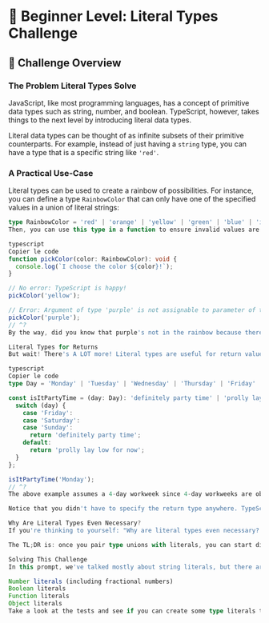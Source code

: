 # 🌟 Beginner Level: Literal Types Challenge

## 🧩 Challenge Overview

### The Problem Literal Types Solve

JavaScript, like most programming languages, has a concept of primitive data types such as string, number, and boolean. TypeScript, however, takes things to the next level by introducing literal data types.

Literal data types can be thought of as infinite subsets of their primitive counterparts. For example, instead of just having a `string` type, you can have a type that is a specific string like `'red'`.

### A Practical Use-Case

Literal types can be used to create a rainbow of possibilities. For instance, you can define a type `RainbowColor` that can only have one of the specified values in a union of literal strings:

```typescript
type RainbowColor = 'red' | 'orange' | 'yellow' | 'green' | 'blue' | 'indigo' | 'violet';
Then, you can use this type in a function to ensure invalid values are not passed in:

typescript
Copier le code
function pickColor(color: RainbowColor): void {
  console.log(`I choose the color ${color}!`);
}

// No error: TypeScript is happy!
pickColor('yellow');

// Error: Argument of type 'purple' is not assignable to parameter of type 'RainbowColor'.
pickColor('purple');
// ^?
By the way, did you know that purple's not in the rainbow because there's no "purple" wavelength of light? It's true. Our brains fabricate it for us to make sense of paradoxical visual inputs.

Literal Types for Returns
But wait! There's A LOT more! Literal types are useful for return values, too. Check out this code:

typescript
Copier le code
type Day = 'Monday' | 'Tuesday' | 'Wednesday' | 'Thursday' | 'Friday' | 'Saturday' | 'Sunday';

const isItPartyTime = (day: Day): 'definitely party time' | 'prolly lay low for now' => {
  switch (day) {
    case 'Friday':
    case 'Saturday':
    case 'Sunday':
      return 'definitely party time';
    default:
      return 'prolly lay low for now';
  }
};

isItPartyTime('Monday');
// ^?
The above example assumes a 4-day workweek since 4-day workweeks are observed to increase employee productivity.

Notice that you didn't have to specify the return type anywhere. TypeScript infers it for you, making the code both readable and type-safe.

Why Are Literal Types Even Necessary?
If you're thinking to yourself: "Why are literal types even necessary? Lots of languages don't have anything like this and they seem to get along just fine with primitive types like string and number and boolean."

The TL;DR is: once you pair type unions with literals, you can start discriminating inputs based on one particular literal instance of a type versus another. TypeScript suddenly becomes capable of doing some pretty amazing static analysis on your code that you could never do if all you had were primitive types. If that's unpalatable to you, there's always COBOL. Try that out instead maybe?

Solving This Challenge
In this prompt, we've talked mostly about string literals, but there are more kinds:

Number literals (including fractional numbers)
Boolean literals
Function literals
Object literals
Take a look at the tests and see if you can create some type literals that will satisfy the tests.
```
